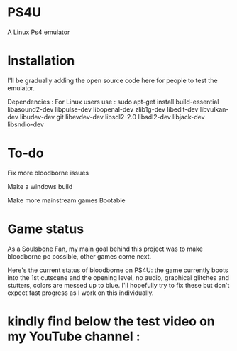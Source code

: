 # PS4U
A Linux Ps4 emulator 
# Installation 
I'll be gradually adding the open source code here for people to test the emulator.

Dependencies :
For Linux users use : sudo apt-get install build-essential libasound2-dev libpulse-dev libopenal-dev zlib1g-dev libedit-dev libvulkan-dev libudev-dev git libevdev-dev libsdl2-2.0 libsdl2-dev libjack-dev libsndio-dev

# To-do 
Fix more bloodborne issues

Make a windows build 

Make more mainstream games Bootable 

# Game status 

As a Soulsbone Fan, my main goal behind this project was to make bloodborne pc possible, other games come next.

Here's the current status of bloodborne on PS4U: the game currently boots into the 1st cutscene and the opening level, no audio, graphical glitches and stutters, colors are messed up to blue. I'll hopefully try to fix these but don't expect fast progress as I work on this individually. 

# kindly find below the test video on my YouTube channel :


